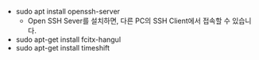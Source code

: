 - sudo apt install openssh-server
  - Open SSH Sever를 설치하면, 다른 PC의 SSH Client에서 접속할 수 있습니다.
- sudo apt-get install fcitx-hangul 
- sudo apt-get install timeshift
